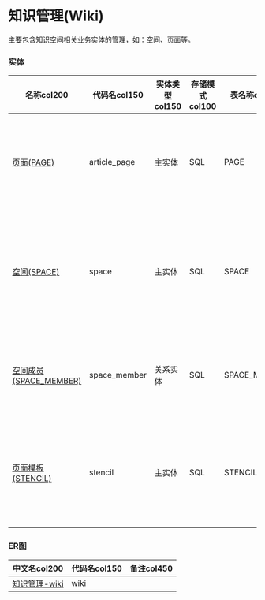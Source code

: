 # 知识管理(Wiki) <!-- {docsify-ignore-all} -->

主要包含知识空间相关业务实体的管理，如：空间、页面等。

### 实体

|    名称col200   | 代码名col150      |  实体类型col150   | 存储模式col100 | 表名称col200   |    联合主键col100   |  主状态col100   |  权限控制col150  |  启用审计col100    |  备注col500  |
| --------  |------------| -----   |  --------|  --------|  --------|    -------- | -------- | -------- |-------- |
|[页面(PAGE)](module/Wiki/article_page)|article_page|主实体|SQL|PAGE|否|是|附属主实体控制（未映射自控）|否|存储知识文档的页面，支持内容编辑和版本管理。|
|[空间(SPACE)](module/Wiki/space)|space|主实体|SQL|SPACE|否|否|自控制|否|定义PLM系统中用于协作、知识共享和文档管理的虚拟空间。|
|[空间成员(SPACE_MEMBER)](module/Wiki/space_member)|space_member|关系实体|SQL|SPACE_MEMBER|是|否|附属主实体控制（未映射自控）|否|记录PLM系统中各知识库或协作空间的成员。|
|[页面模板(STENCIL)](module/Wiki/stencil)|stencil|主实体|SQL|STENCIL|否|否|附属主实体控制（未映射自控）|否|用于快速创建知识文档的标准模板，确保格式的一致性。|

### ER图

|  中文名col200      |   代码名col150    |  备注col450  |
|  --------   |------------ |  -------- |
|[知识管理-wiki](er/wiki)|wiki||

